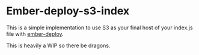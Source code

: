 # Ember-deploy-s3-index

This is a simple implementation to use S3 as your final host of your index.js file with
[ember-deploy](https://github.com/levelbossmike/ember-deploy).

This is heavily a WIP so there be dragons.
